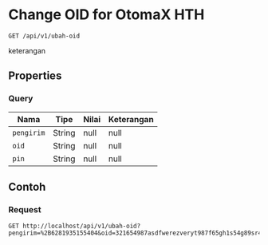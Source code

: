 # Change OID for OtomaX HTH
```http
GET /api/v1/ubah-oid
```
keterangan
## Properties
### Query
Nama | Tipe | Nilai | Keterangan
--- | --- | --- | ---
<code>pengirim</code> | String | null | null
<code>oid</code> | String | null | null
<code>pin</code> | String | null | null
## Contoh
### Request
```http
GET http://localhost/api/v1/ubah-oid?pengirim=%2B6281935155404&oid=321654987asdfwerezveryt987f65gh1s54g89sr4gv&pin=1234


```

